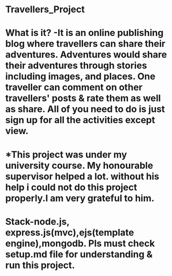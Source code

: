# Travellers_Project
What is it? -It is an online publishing blog where travellers can share their adventures. Adventures would share their adventures through stories including images, and places. One traveller can comment on other travellers' posts & rate them as well as share. All of you need to do is just sign up for all the activities except view.
======================================================================================================================================
*This project was under my university course. My honourable supervisor helped a lot. without his help i could not do this project properly.I am very grateful to him.
=======================================================================================================================================
Stack-node.js, express.js(mvc),ejs(template engine),mongodb. Pls must check setup.md file for understanding & run this project.
=======================================================================================================================================

